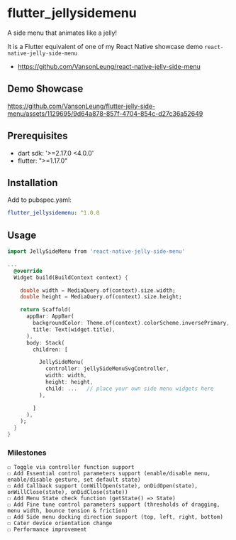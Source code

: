 # flutter_jellysidemenu

A side menu that animates like a jelly!

It is a Flutter equivalent of one of my React Native showcase demo `react-native-jelly-side-menu`
- https://github.com/VansonLeung/react-native-jelly-side-menu


## Demo Showcase



https://github.com/VansonLeung/flutter-jelly-side-menu/assets/1129695/9d64a878-857f-4704-854c-d27c36a52649


## Prerequisites
  - dart sdk: '>=2.17.0 <4.0.0'
  - flutter: ">=1.17.0"

## Installation

Add to pubspec.yaml: 
```yaml
flutter_jellysidemenu: ^1.0.0
```

## Usage

```dart
import JellySideMenu from 'react-native-jelly-side-menu'

...
  @override
  Widget build(BuildContext context) {

    double width = MediaQuery.of(context).size.width;
    double height = MediaQuery.of(context).size.height;

    return Scaffold(
      appBar: AppBar(
        backgroundColor: Theme.of(context).colorScheme.inversePrimary,
        title: Text(widget.title),
      ),
      body: Stack(
        children: [

          JellySideMenu(
            controller: jellySideMenuSvgController,
            width: width,
            height: height,
            child: ...   // place your own side menu widgets here
          ),

        ]
      ),
    );
  }
}

```



### Milestones
```
☐ Toggle via controller function support
☐ Add Essential control parameters support (enable/disable menu, enable/disable gesture, set default state)
☐ Add Callback support (onWillOpen(state), onDidOpen(state), onWillClose(state), onDidClose(state))
☐ Add Menu State check function (getState() => State)
☐ Add Fine tune control parameters support (thresholds of dragging, menu width, bounce tension & friction)
☐ Add Side menu docking direction support (top, left, right, bottom)
☐ Cater device orientation change
☐ Performance improvement
